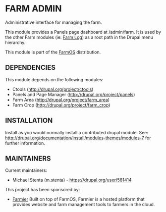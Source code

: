 FARM ADMIN
==========

Administrative interface for managing the farm.

This module provides a Panels page dashboard at /admin/farm. It is used by the
other Farm modules (ie: [Farm Log](http://drupal.org/project/farm_log)) as a
root path in the Drupal menu hierarchy.

This module is part of the [FarmOS](http://drupal.org/project/farm)
distribution.

DEPENDENCIES
------------

This module depends on the following modules:

 * Ctools (http://drupal.org/project/ctools)
 * Panels and Page Manager (http://drupal.org/project/panels)
 * Farm Area (http://drupal.org/project/farm_area)
 * Farm Crop (http://drupal.org/project/farm_crop)

INSTALLATION
------------

Install as you would normally install a contributed drupal module. See:
http://drupal.org/documentation/install/modules-themes/modules-7 for further
information.

MAINTAINERS
-----------

Current maintainers:
 * Michael Stenta (m.stenta) - https://drupal.org/user/581414

This project has been sponsored by:
 * [Farmier](http://farmier.com)
   Built on top of FarmOS, Farmier is a hosted platform that provides
   website and farm management tools to farmers in the cloud.
